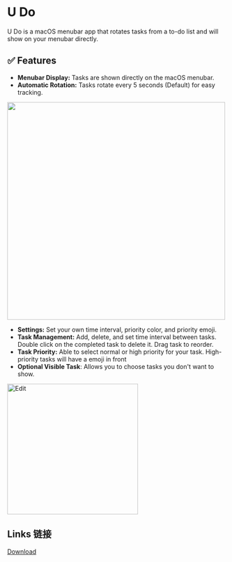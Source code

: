 # U Do
U Do is a macOS menubar app that rotates tasks from a to-do list and will show on your menubar directly.

## ✅ Features

- **Menubar Display:** Tasks are shown directly on the macOS menubar.
- **Automatic Rotation:** Tasks rotate every 5 seconds (Default) for easy tracking.
<img style="width: 500px" src ="https://s3.gifyu.com/images/bSRRr.gif">

- **Settings:** Set your own time interval, priority color, and priority emoji.
- **Task Management:** Add, delete, and set time interval between tasks. Double click on the completed task to delete it. Drag task to reorder.
- **Task Priority:** Able to select normal or high priority for your task. High-priority tasks will have a emoji in front
- **Optional Visible Task**: Allows you to choose tasks you don't want to show.
<img style="width: 300px" src="https://s3.gifyu.com/images/bSRW7.png" alt="Edit" border="0">

## Links 链接

[Download](https://github.com/chriyocc/U-Do/releases/latest)